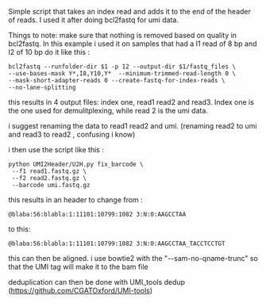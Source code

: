 Simple script that takes an index read and adds it to the end of the header of reads.
I used it after doing bcl2fastq for umi data.

Things to note:
make sure that nothing is removed based on quality in bcl2fastq.
In this example i used it on samples that had a I1 read of 8 bp and I2 of 10 bp
do it like this :


~~~~
bcl2fastq --runfolder-dir $1 -p 12 --output-dir $1/fastq_files \
--use-bases-mask Y*,I8,Y10,Y*  --minimum-trimmed-read-length 0 \
--mask-short-adapter-reads 0 --create-fastq-for-index-reads \
--no-lane-splitting
~~~~

this results in 4 output files: index one, read1 read2 and read3.
Index one is the one used for demulitplexing, while read 2 is the umi data.

i suggest renaming the data to read1 read2 and umi. (renaming read2 to umi and read3 to read2
, confusing i know)

i then use the script like this :

~~~~
python UMI2Header/U2H.py fix_barcode \
 --f1 read1.fastq.gz \
 --f2 read2.fastq.gz \
 --barcode umi.fastq.gz
 ~~~~

this results in an header to change from :
~~~~
@blaba:56:blabla:1:11101:10799:1082 3:N:0:AAGCCTAA
~~~~
to this: 
~~~~
@blaba:56:blabla:1:11101:10799:1082 3:N:0:AAGCCTAA_TACCTCCTGT
~~~~
this can then be aligned. i use bowtie2 with the "--sam-no-qname-trunc" so that the UMI tag
will make it to the bam file

deduplication can then be done with UMI_tools dedup (https://github.com/CGATOxford/UMI-tools)

